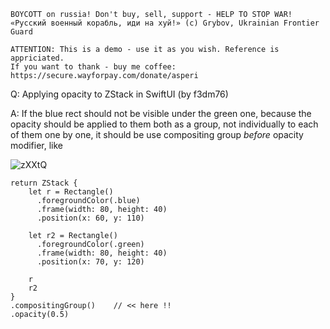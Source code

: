 ```
BOYCOTT on russia! Don't buy, sell, support - HELP TO STOP WAR!
«Русский военный корабль, иди на хуй!» (c) Grybov, Ukrainian Frontier Guard

ATTENTION: This is a demo - use it as you wish. Reference is appriciated.
If you want to thank - buy me coffee: https://secure.wayforpay.com/donate/asperi
```

Q: Applying opacity to ZStack in SwiftUI (by f3dm76)

A: If the blue rect should not be visible under the green one, because the opacity should be applied to them both as a group, 
not individually to each of them one by one, it should be use compositing group *before* opacity modifier, like

![zXXtQ](https://user-images.githubusercontent.com/62171579/166717882-4da62c52-8f2b-4c03-a745-cc13f50e2e75.png)

    return ZStack {
        let r = Rectangle()
          .foregroundColor(.blue)
          .frame(width: 80, height: 40)
          .position(x: 60, y: 110)

        let r2 = Rectangle()
          .foregroundColor(.green)
          .frame(width: 80, height: 40)
          .position(x: 70, y: 120)

        r
        r2
    }
    .compositingGroup()    // << here !!
    .opacity(0.5)

